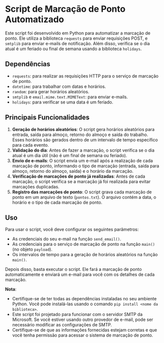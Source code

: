 # Script de Marcação de Ponto Automatizado

Este script foi desenvolvido em Python para automatizar a marcação de ponto. Ele utiliza a biblioteca `requests` para enviar requisições POST, e `smtplib` para enviar e-mails de notificação. Além disso, verifica se o dia atual é um feriado ou final de semana usando a biblioteca `holidays`.

## Dependências

- `requests`: para realizar as requisições HTTP para o serviço de marcação de ponto.
- `datetime`: para trabalhar com datas e horários.
- `random`: para gerar horários aleatórios.
- `smtplib` e `email.mime.text.MIMEText`: para enviar e-mails.
- `holidays`: para verificar se uma data é um feriado.

## Principais Funcionalidades

1. **Geração de horários aleatórios**: O script gera horários aleatórios para entrada, saída para almoço, retorno do almoço e saída do trabalho. Esses horários são gerados dentro de um intervalo de tempo específico para cada evento.
2. **Validação do dia**: Antes de fazer a marcação, o script verifica se o dia atual é um dia útil (não é um final de semana ou feriado).
3. **Envio de e-mails**: O script envia um e-mail após a realização de cada marcação de ponto, informando o tipo de marcação (entrada, saída para almoço, retorno do almoço, saída) e o horário da marcação.
4. **Verificação de marcações de ponto já realizadas**: Antes de cada marcação, o script verifica se a marcação já foi realizada para evitar marcações duplicadas.
5. **Registro das marcações de ponto**: O script grava cada marcação de ponto em um arquivo de texto (`pontos.txt`). O arquivo contém a data, o horário e o tipo de cada marcação de ponto.


## Uso

Para usar o script, você deve configurar os seguintes parâmetros:

- As credenciais do seu e-mail na função `send_email()`.
- As credenciais para o serviço de marcação de ponto na função `main()` (no objeto `payload`).
- Os intervalos de tempo para a geração de horários aleatórios na função `main()`.

Depois disso, basta executar o script. Ele fará a marcação de ponto automaticamente e enviará um e-mail para você com os detalhes de cada marcação.

**Nota**: 

- Certifique-se de ter todas as dependências instaladas no seu ambiente Python. Você pode instalá-las usando o comando `pip install <nome da biblioteca>`.
- Este script foi projetado para funcionar com o servidor SMTP da Microsoft. Se você estiver usando outro provedor de e-mail, pode ser necessário modificar as configurações de SMTP.
- Certifique-se de que as informações fornecidas estejam corretas e que você tenha permissão para acessar o sistema de marcação de ponto.
